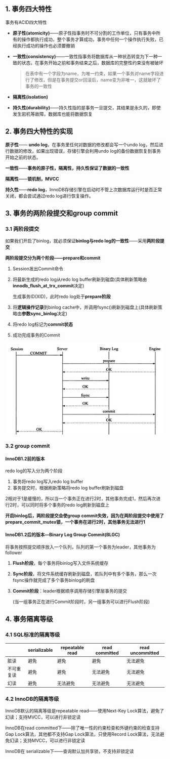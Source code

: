 

## 1. 事务四大特性

事务有ACID四大特性

* **原子性(atomicity)**——原子性指事务时不可分割的工作单位，只有事务中所有的操作都执行成功，整个事务才算成功，事务中任何一个操作执行失败，已经执行成功的操作也必须要撤销

* **一致性(consistency)**——一致性指事务将数据库从一种状态转变为下一种一致的状态，在事务开始之前和事务结束之后，数据库的完整性约束没有被破坏

  >在表中有一个字段为name，为唯一约束，如果一个事务对name字段进行了修改，但是在事务提交or回滚后，name变为非唯一，这就破坏了事务的一致性

* **隔离性(isolation)**

* **持久性(durability)**——持久性指的是事务一旦提交，其结果是永久的，即使发生宕机等故障，数据库也能将数据恢复





## 2. 事务四大特性的实现

**原子性**—— **undo log**，在事务里任何对数据的修改都会写一个undo log，然后进行数据的修改，如果出现错误，存储引擎会利用undo log的备份数据恢复到事务开始之前的状态。

**一致性**——**事务的原子性，隔离性，持久性保证了数据的一致性**

**隔离性**——**锁机制，MVCC**

**持久性**——**redo log**，InnoDB存储引擎在启动时不管上次数据库运行时是否正常关闭，都会尝试通过redo log进行恢复操作。



## 3. 事务的两阶段提交和group commit

### 3.1 两阶段提交

如果我们开启了binlog，就必须保证**binlog与redo log的一致性**——采用**两阶段提交**

**两阶段提交分为两个阶段——prepare和commit**

1. Session发出Commit命令

2. 将最新生成的redo log从redo log buffer刷新到磁盘(具体刷新策略由**innodb_flush_at_trx_commit**决定)

   生成事务ID(XID)，此时redo log处于**prepare阶段**

3. 将**逻辑操作记录**到binlog cache中，并调用fsync()刷新到磁盘上(具体刷新策略由**参数sync_binlog**决定)

4. 将redo log标记为**commit状态**

5. 成功完成事务的Commit

![两阶段提交](../picture/两阶段提交.png)



### 3.2 group commit

#### InnoDB1.2前的版本

redo log的写入分为两个阶段

1. 事务将redo log写入redo log buffer
2. 事务提交时，根据刷新策略将redo log buffer刷新到磁盘

2相对于1是缓慢的，所以当一个事务正在进行2时，其他事务完成1，然后再次进行2时，可以同时将多个事务的redo log刷新到磁盘上

**开启binlog后，两阶段提交会使group commit失效，因为在两阶段提交中使用了prepare_commit_mutex锁，一个事务在进行2时，其他事务无法进行1**

#### InnoDB1.2后的版本—Binary Log Group Commit(BLGC)

将事务按照提交顺序放入一个队列，队列的第一个事务为leader，其他事务为follower

1. **Flush阶段**，每个事务将binlog写入文件系统缓存

2. **Sync阶段**，将文件系统缓存刷新到磁盘，若队列中有多个事务，那么一次fsync操作就完成了多个事务binlog的刷盘

3. **Commit阶段**：leader根据顺序调用存储引擎层事务的提交

   (当一组事务正在进行Commit阶段时，另一组事务可以进行Flush阶段)



## 4. 事务隔离等级

### 4.1 SQL标准的隔离等级

|            | serializable | repeatable read | read committed | read uncommitted |
| ---------- | ------------ | --------------- | -------------- | ---------------- |
| 脏读       | 避免         | 避免            | 避免           | 无法避免         |
| 不可重复读 | 避免         | 避免            | 无法避免       | 无法避免         |
| 幻读       | 避免         | 无法避免        | 无法避免       | 无法避免         |

### 4.2 InnoDB的隔离等级

InnoDB默认的隔离等级是repeatable read——使用Next-Key Lock算法，避免了幻读；支持MVCC，可以进行非锁定读

InnoDB在read committed下——除了唯一性的约束检查和外键约束的检查支持Gap Lock算法，其他都不支持Gap Lock算法，只使用Record Lock算法，无法避免幻读；支持MVCC，可以进行非锁定读

InnoDB在 serializable下——查询默认加共享锁，不支持非锁定读